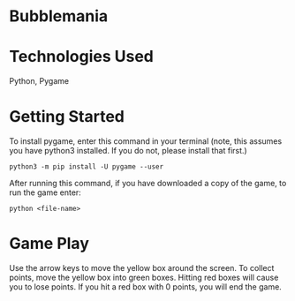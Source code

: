 # Bubblemania

# Technologies Used
Python, Pygame

# Getting Started
To install pygame, enter this command in your terminal (note, this assumes you have python3 installed. If you do not, please install that first.)


`python3 -m pip install -U pygame --user`

After running this command, if you have downloaded a copy of the game, to run the game enter:


`python <file-name>`

# Game Play

Use the arrow keys to move the yellow box around the screen. To collect points, move the yellow box into green boxes. Hitting red boxes will cause you to lose points.
If you hit a red box with 0 points, you will end the game. 
